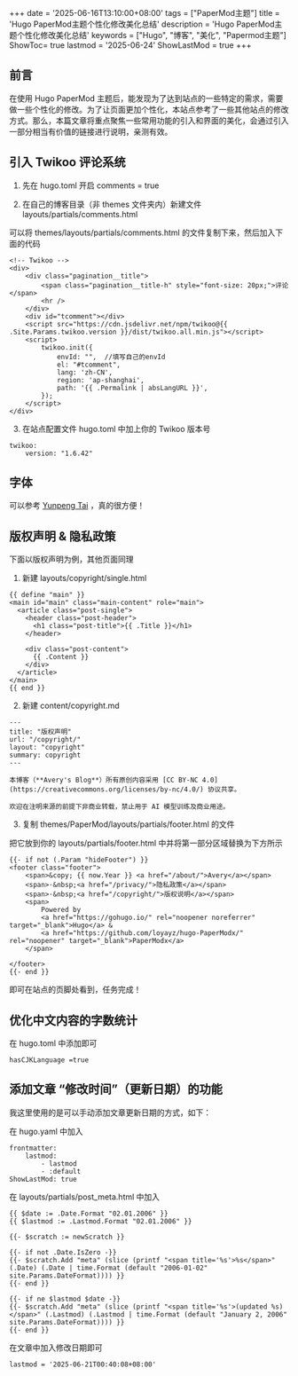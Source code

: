 +++
date = '2025-06-16T13:10:00+08:00'
tags = ["PaperMod主题"]
title = 'Hugo PaperMod主题个性化修改美化总结'
description = 'Hugo PaperMod主题个性化修改美化总结'
keywords = ["Hugo", "博客", "美化", "Papermod主题"]
ShowToc= true
lastmod = '2025-06-24'
ShowLastMod = true
+++
## 前言

在使用 Hugo PaperMod 主题后，能发现为了达到站点的一些特定的需求，需要做一些个性化的修改。为了让页面更加个性化，本站点参考了一些其他站点的修改方式。那么，本篇文章将重点聚焦一些常用功能的引入和界面的美化，会通过引入一部分相当有价值的链接进行说明，亲测有效。

## 引入 Twikoo 评论系统

1. 先在 hugo.toml 开启 comments = true

2. 在自己的博客目录（非 themes 文件夹内）新建文件 layouts/partials/comments.html 

可以将 themes/layouts/partials/comments.html 的文件复制下来，然后加入下面的代码

```
<!-- Twikoo -->
<div>
    <div class="pagination__title">
        <span class="pagination__title-h" style="font-size: 20px;">评论</span>
        <hr />
    </div>
    <div id="tcomment"></div>
    <script src="https://cdn.jsdelivr.net/npm/twikoo@{{ .Site.Params.twikoo.version }}/dist/twikoo.all.min.js"></script>
    <script>
        twikoo.init({
            envId: "",  //填写自己的envId
            el: "#tcomment",
            lang: 'zh-CN',
            region: 'ap-shanghai',  
            path: '{{ .Permalink | absLangURL }}',
        });
    </script>
</div>
```
3. 在站点配置文件 hugo.toml 中加上你的 Twikoo 版本号

```
twikoo:
    version: "1.6.42"
```

## 字体
可以参考 [Yunpeng Tai](https://yunpengtai.top/posts/hugo-journey/#%e5%ad%97%e4%bd%93) ，真的很方便！

## 版权声明 & 隐私政策

下面以版权声明为例，其他页面同理

1. 新建 layouts/copyright/single.html

```
{{ define "main" }}
<main id="main" class="main-content" role="main">
  <article class="post-single">
    <header class="post-header">
      <h1 class="post-title">{{ .Title }}</h1>
    </header>

    <div class="post-content">
      {{ .Content }}
    </div>
  </article>
</main>
{{ end }}
```

2. 新建 content/copyright.md

```
---
title: "版权声明"
url: "/copyright/"
layout: "copyright"
summary: copyright
---

本博客（**Avery's Blog**）所有原创内容采用 [CC BY-NC 4.0](https://creativecommons.org/licenses/by-nc/4.0/) 协议共享。

欢迎在注明来源的前提下非商业转载，禁止用于 AI 模型训练及商业用途。
```
3. 复制 themes/PaperMod/layouts/partials/footer.html 的文件

把它放到你的 layouts/partials/footer.html 中并将第一部分区域替换为下方所示

```
{{- if not (.Param "hideFooter") }}
<footer class="footer">
    <span>&copy; {{ now.Year }} <a href="/about/">Avery</a></span>
    <span>·&nbsp;<a href="/privacy/">隐私政策</a></span>
    <span>·&nbsp;<a href="/copyright/">版权说明</a></span>
    <span>
        Powered by
        <a href="https://gohugo.io/" rel="noopener noreferrer" target="_blank">Hugo</a> &
        <a href="https://github.com/loyayz/hugo-PaperModx/" rel="noopener" target="_blank">PaperModx</a>
    </span>

</footer>
{{- end }}
```
即可在站点的页脚处看到，任务完成！

## 优化中文内容的字数统计

在 hugo.toml 中添加即可

```
hasCJKLanguage =true 
```
## 添加文章 “修改时间”（更新日期）的功能

我这里使用的是可以手动添加文章更新日期的方式，如下：

在 hugo.yaml 中加入
```
frontmatter:
    lastmod:
        - lastmod
        - :default
ShowLastMod: true
```
在 layouts/partials/post_meta.html 中加入
```
{{ $date := .Date.Format "02.01.2006" }}
{{ $lastmod := .Lastmod.Format "02.01.2006" }}

{{- $scratch := newScratch }}

{{- if not .Date.IsZero -}}
{{- $scratch.Add "meta" (slice (printf "<span title='%s'>%s</span>" (.Date) (.Date | time.Format (default "2006-01-02" site.Params.DateFormat)))) }}
{{- end }}

{{- if ne $lastmod $date -}}
{{- $scratch.Add "meta" (slice (printf "<span title='%s'>(updated %s)</span>" (.Lastmod) (.Lastmod | time.Format (default "January 2, 2006" site.Params.DateFormat)))) }}
{{- end }}
```
在文章中加入修改日期即可
```
lastmod = '2025-06-21T00:40:08+08:00'
```






